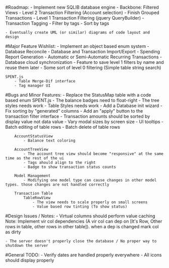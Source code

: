 #Roadmap:
    - Implement new SQLIB database engine
    - Backbone: Filtered Views
    - Level 2 Transaction Filtering (Account selection)
    - Finish Grouped Transactions
    - Level 1 Transaction Filtering (jquery QueryBuilder)
    - Transaction Tagging
        - Filter by tags
        - Sort by tags

    - Eventually create UML (or similar) diagrams of code layout and design

#Major Feature Wishlist:
    - Implement an object based enum system
    - Database Reconcile
    - Database and Transaction Import/Export
	- Spending Report Generation
	- Automatic or Semi-Automatic Recurring Transactions
	- Database cloud synchronization
	- Feature to save level 1 filters by name and reuse them later
	- Some sort of level 0 filtering (Simple table string search)

    SPENT.js
        - Table Merge-Dif interface
        - Tag manager UI

#Bugs and Minor Features:
    - Replace the StatusMap table with a code based enum
    SPENT.js
        - The balance badges need to float-right
        - The tree styles needs work
        - Table Styles needs work
        - Add a Database init wizard
        - Fix sorting by "generated" columns
        - Add an "apply" button to the transaction filter interface
        - Transaction amounts should be sorted by display value not data value
        - Vary modal sizes by screen size
        - UI tooltips
        - Batch editing of table rows
        - Batch delete of table rows

        AccountStatusView
            - Balance text coloring

        AccountTreeView
            - The account tree view should become "responsive" at the same time as the rest of the ui
            - Tags ahould align to the right
            - Badge to show transaction status counts

        Model Management
            - Modifying one model type can cause changes in other model types. those changes are not handled correctly

        Transaction Table
            TableRowView
                - The view needs to scale properly on small screens
                - Value based row tinting (To show status)

#Design Issues / Notes:
	- Virtual columns should perform value caching
		Note: Implement vir col dependencies (A vir col can dep on [It's Row, Other rows in table, other rows in other table]). when a dep is changed mark col as dirty

	- The server doesn't properly close the database / No proper way to shutdown the server

#General TODO:
	- Verify dates are handled properly everywhere
    - All icons should display properly









